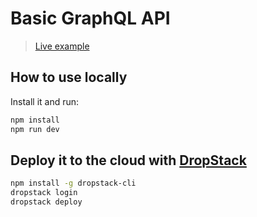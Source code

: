 # Basic GraphQL API

> [Live example](https://subkit-basic.cloud.dropstack.run/graphql)

## How to use locally

Install it and run:

```bash
npm install
npm run dev
```

## Deploy it to the cloud with [DropStack](https://dropstack.run)

```bash
npm install -g dropstack-cli
dropstack login
dropstack deploy
```